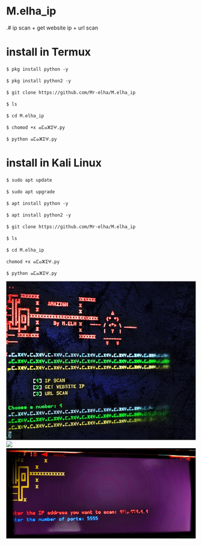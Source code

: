 # M.elha_ip
.# ip scan + get website ip + url scan

# install in Termux 

``
$ pkg install python -y
``

``
$ pkg install python2 -y
``

``
$ git clone https://github.com/Mr-elha/M.elha_ip
``

``
$ ls
``

``
$ cd M.elha_ip
``


``
$ chomod +x ⴰⵎⴰⵣⵉⵖ.py
``

``
$ python ⴰⵎⴰⵣⵉⵖ.py
``

# install in Kali Linux
``
$ sudo apt update
``

``
$ sudo apt upgrade
``

``
$ apt install python -y
``

``
$ apt install python2 -y
``

``
$ git clone https://github.com/Mr-elha/M.elha_ip
``

``
$ ls
``

``
$ cd M.elha_ip
``


``
chomod +x ⴰⵎⴰⵣⵉⵖ.py
``

``
$ python ⴰⵎⴰⵣⵉⵖ.py
``

<img src="Screenshot_2024-09-26-17-40-22-715_com.termux-01.jpeg">
<img src="Screenshot_2024-09-26-17-42-11-755_com.termux-01.zip">
<img src="Screenshot_2024-09-26-17-38-13-200_com.termux-01.jpeg">
